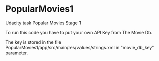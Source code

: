 # PopularMovies1
Udacity task Popular Movies Stage 1

To run this code you have to put your own API Key from The Movie Db.

The key is stored in the file PopularMovies1/app/src/main/res/values/strings.xml in "movie_db_key" parameter.
